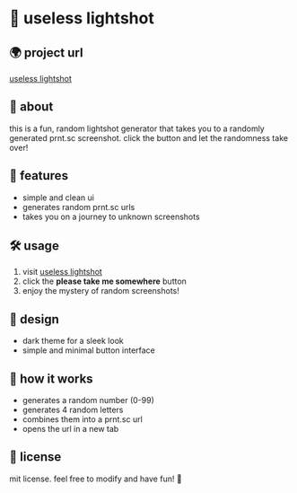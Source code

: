 # 📸 useless lightshot

## 🌍 project url
[useless lightshot](https://bepisie.github.io/lightshot/)

## 🎯 about
this is a fun, random lightshot generator that takes you to a randomly generated prnt.sc screenshot. click the button and let the randomness take over!

## 🚀 features
- simple and clean ui
- generates random prnt.sc urls
- takes you on a journey to unknown screenshots

## 🛠️ usage
1. visit [useless lightshot](https://bepisie.github.io/lightshot/)
2. click the **please take me somewhere** button
3. enjoy the mystery of random screenshots!

## 🎨 design
- dark theme for a sleek look
- simple and minimal button interface

## 🤖 how it works
- generates a random number (0-99)
- generates 4 random letters
- combines them into a prnt.sc url
- opens the url in a new tab

## 📜 license
mit license. feel free to modify and have fun! 🎉

